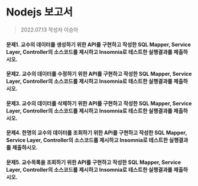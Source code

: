 # Nodejs 보고서
>2022.07.13 작성자 이승아

#### 문제1. 교수의 데이터를 생성하기 위한 API를 구현하고 작성한 SQL Mapper, Service Layer, Controller의 소스코드를 제시하고 Insomnia로 테스트한 실행결과를 제출하시오.


#### 문제2. 교수의 데이터를 수정하기 위한 API를 구현하고 작성한 SQL Mapper, Service Layer, Controller의 소스코드를 제시하고 Insomnia로 테스트한 실행결과를 제출하시오.


#### 문제3. 교수의 데이터를 삭제하기 위한 API를 구현하고 작성한 SQL Mapper, Service Layer, Controller의 소스코드를 제시하고 Insomnia로 테스트한 실행결과를 제출하시오.

#### 문제4. 한명의 교수의 데이터를 조회하기 위한 API를 구현하고 작성한 SQL Mapper, Service Layer, Controller의 소스코드를 제시하고 Insomnia로 테스트한 실행결과를 제출하시오.


#### 문제5. 교수목록을 조회하기 위한 API를 구현하고 작성한 SQL Mapper, Service Layer, Controller의 소스코드를 제시하고 Insomnia로 테스트한 실행결과를 제출하시오.

